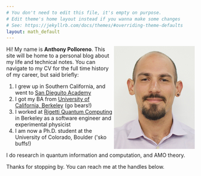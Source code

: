 ```yaml
---
# You don't need to edit this file, it's empty on purpose.
# Edit theme's home layout instead if you wanna make some changes
# See: https://jekyllrb.com/docs/themes/#overriding-theme-defaults
layout: math_default
---
```

Hi! My name is **Anthony Polloreno**. <img src="/assets/images/portrait.jpg" align="right"> This site will be home to a personal blog about my life and technical notes. You can navigate to my CV for the full time history of my career, but said briefly:
1. I grew up in Southern California, and went to [San Dieguito Academy](https://en.wikipedia.org/wiki/San_Dieguito_Academy)
2. I got my BA from [University of California, Berkeley](https://en.wikipedia.org/wiki/University_of_California,_Berkeley) (go bears!)
3. I worked at [Rigetti Quantum Computing](https://rigetti.com/) in Berkeley as a software engineer and experimental physicist
4. I am now a Ph.D. student at the University of Colorado, Boulder ('sko buffs!)

I do research in quantum information and computation, and AMO theory.

Thanks for stopping by. You can reach me at the handles below.
